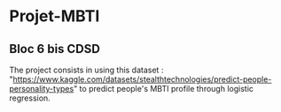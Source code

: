 # Projet-MBTI
## Bloc 6 bis CDSD
The project consists in using this dataset : "https://www.kaggle.com/datasets/stealthtechnologies/predict-people-personality-types" to predict people's MBTI profile through logistic regression.

